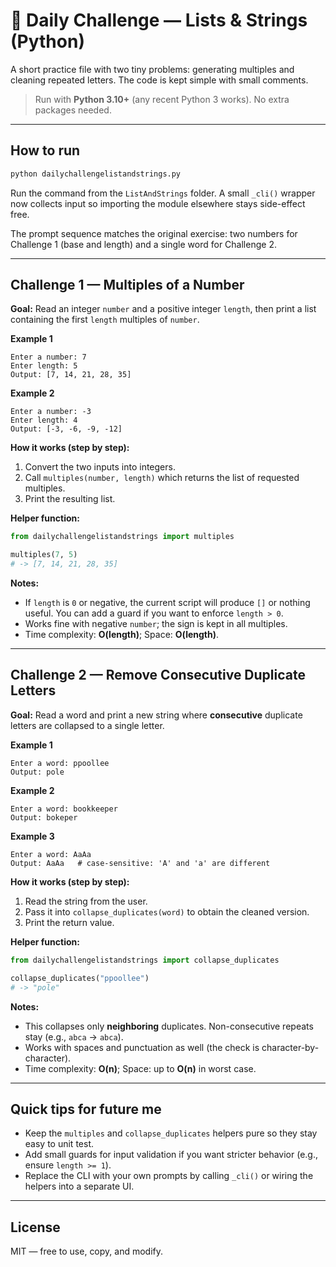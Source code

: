 # 🌟 Daily Challenge — Lists & Strings (Python)

A short practice file with two tiny problems: generating multiples and cleaning repeated letters. The code is kept simple with small comments.

> Run with **Python 3.10+** (any recent Python 3 works). No extra packages needed.

---

## How to run

```bash
python dailychallengelistandstrings.py
```
Run the command from the `ListAndStrings` folder. A small `_cli()` wrapper now collects input so importing the module elsewhere stays side-effect free.

The prompt sequence matches the original exercise: two numbers for Challenge 1 (base and length) and a single word for Challenge 2.

---

## Challenge 1 — Multiples of a Number

**Goal:** Read an integer `number` and a positive integer `length`, then print a list containing the first `length` multiples of `number`.

**Example 1**
```
Enter a number: 7
Enter length: 5
Output: [7, 14, 21, 28, 35]
```

**Example 2**
```
Enter a number: -3
Enter length: 4
Output: [-3, -6, -9, -12]
```

**How it works (step by step):**
1. Convert the two inputs into integers.
2. Call `multiples(number, length)` which returns the list of requested multiples.
3. Print the resulting list.

**Helper function:**
```python
from dailychallengelistandstrings import multiples

multiples(7, 5)
# -> [7, 14, 21, 28, 35]
```

**Notes:**
- If `length` is `0` or negative, the current script will produce `[]` or nothing useful. You can add a guard if you want to enforce `length > 0`.
- Works fine with negative `number`; the sign is kept in all multiples.
- Time complexity: **O(length)**; Space: **O(length)**.

---

## Challenge 2 — Remove Consecutive Duplicate Letters

**Goal:** Read a word and print a new string where **consecutive** duplicate letters are collapsed to a single letter.

**Example 1**
```
Enter a word: ppoollee
Output: pole
```

**Example 2**
```
Enter a word: bookkeeper
Output: bokeper
```

**Example 3**
```
Enter a word: AaAa
Output: AaAa   # case-sensitive: 'A' and 'a' are different
```

**How it works (step by step):**
1. Read the string from the user.
2. Pass it into `collapse_duplicates(word)` to obtain the cleaned version.
3. Print the return value.

**Helper function:**
```python
from dailychallengelistandstrings import collapse_duplicates

collapse_duplicates("ppoollee")
# -> "pole"
```

**Notes:**
- This collapses only **neighboring** duplicates. Non-consecutive repeats stay (e.g., `abca` -> `abca`).
- Works with spaces and punctuation as well (the check is character-by-character).
- Time complexity: **O(n)**; Space: up to **O(n)** in worst case.

---

## Quick tips for future me

- Keep the `multiples` and `collapse_duplicates` helpers pure so they stay easy to unit test.
- Add small guards for input validation if you want stricter behavior (e.g., ensure `length >= 1`).
- Replace the CLI with your own prompts by calling `_cli()` or wiring the helpers into a separate UI.

---

## License
MIT — free to use, copy, and modify.
